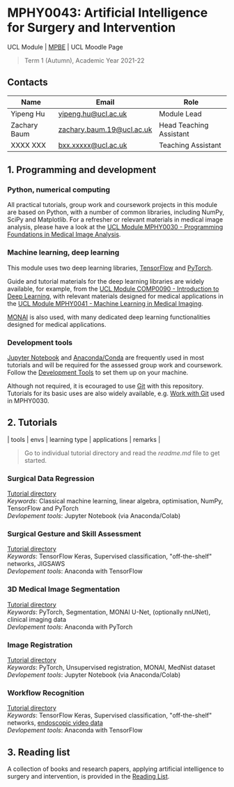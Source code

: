 # MPHY0043: Artificial Intelligence for Surgery and Intervention
UCL Module | [MPBE](https://www.ucl.ac.uk/medical-physics-biomedical-engineering/) | UCL Moodle Page
>Term 1 (Autumn), Academic Year 2021-22 


## Contacts
|Name                 | Email                       | Role                    |
|---------------------|-----------------------------|-------------------------|
|Yipeng Hu            | <yipeng.hu@ucl.ac.uk>       | Module Lead             |
|Zachary Baum         | <zachary.baum.19@ucl.ac.uk> | Head Teaching Assistant |
|XXXX XXX             | <bxx.xxxxx@ucl.ac.uk>       | Teaching Assistant      |


## 1. Programming and development

### Python, numerical computing 
All practical tutorials, group work and coursework projects in this module are based on Python, with a number of common libraries, including NumPy, SciPy and Matplotlib. For a refresher or relevant materials in medical image analysis, please have a look at the [UCL Module MPHY0030 - Programming Foundations in Medical Image Analysis](https://weisslab.cs.ucl.ac.uk/YipengHu/mphy0030).

### Machine learning, deep learning
This module uses two deep learning libraries, [TensorFlow](https://www.tensorflow.org/) and [PyTorch](https://pytorch.org/).

Guide and tutorial materials for the deep learning libraries are widely available, for example, from the [UCL Module COMP0090 - Introduction to Deep Learning](https://github.com/YipengHu/COMP0090), with relevant materials designed for medical applications in the [UCL Module MPHY0041 - Machine Learning in Medical Imaging](https://weisslab.cs.ucl.ac.uk/YipengHu/mphy0041).  

[MONAI](https://monai.io/) is also used, with many dedicated deep learning functionalities designed for medical applications.

### Development tools
[Jupyter Notebook](https://jupyter.org/) and [Anaconda/Conda](https://www.anaconda.com/products/individual) are frequently used in most tutorials and will be required for the assessed group work and coursework. Follow the [Development Tools](docs/dev_tools.md) to set them up on your machine.  

Although not required, it is ecouraged to use [Git](https://git-scm.com/) with this repository. Tutorials for its basic uses are also widely available, e.g. [Work with Git](https://weisslab.cs.ucl.ac.uk/YipengHu/mphy0030/-/blob/main/docs/dev_env_git.md) used in MPHY0030.


## 2. Tutorials
| tools | envs | learning type | applications | remarks |
>Go to individual tutorial directory and read the _readme.md_ file to get started. 

### Surgical Data Regression
[Tutorial directory](tutorials/regression)  
_Keywords_: Classical machine learning, linear algebra, optimisation, NumPy, TensorFlow and PyTorch  
_Devlopement tools_: Jupyter Notebook (via Anaconda/Colab) 

### Surgical Gesture and Skill Assessment
[Tutorial directory](tutorials/gesture)  
_Keywords_: TensorFlow Keras, Supervised classification, "off-the-shelf" networks, JIGSAWS  
_Devlopement tools_: Anaconda with TensorFlow

### 3D Medical Image Segmentation
[Tutorial directory](tutorials/segmentation)  
_Keywords_: PyTorch, Segmentation, MONAI U-Net, (optionally nnUNet), clinical imaging data  
_Devlopement tools_: Anaconda with PyTorch 

### Image Registration
[Tutorial directory](tutorials/registration)  
_Keywords_: PyTorch, Unsupervised registration, MONAI, MedNist dataset  
_Devlopement tools_: Jupyter Notebook (via Anaconda/Colab) 

### Workflow Recognition
[Tutorial directory](tutorials/workflow)  
_Keywords_: TensorFlow Keras, Supervised classification, "off-the-shelf" networks, [endoscopic video data](https://www.synapse.org/#!Synapse:syn25147789/wiki/608848)  
_Devlopement tools_: Anaconda with TensorFlow


## 3. Reading list
A collection of books and research papers, applying artificial intelligence to surgery and intervention, is provided in the [Reading List](docs/reading.md).
